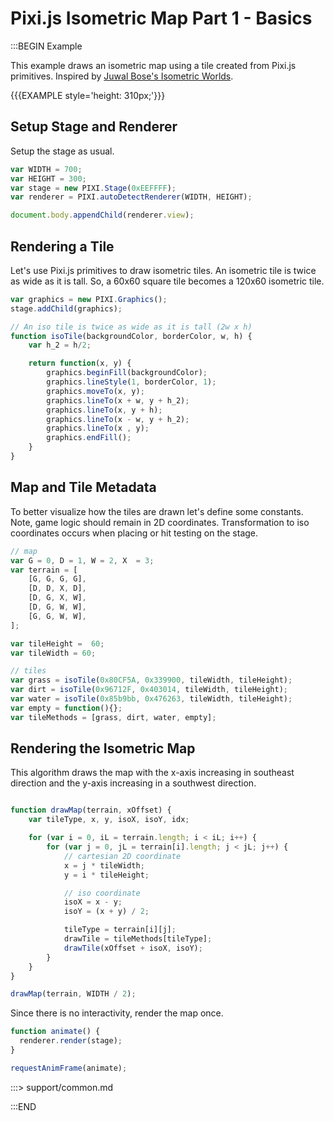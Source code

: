 # Pixi.js Isometric Map Part 1 - Basics

:::BEGIN Example

This example draws an isometric map using a tile created from Pixi.js primitives. Inspired by [Juwal Bose's Isometric Worlds](http://gamedev.tutsplus.com/tutorials/implementation/creating-isometric-worlds-a-primer-for-game-developers/).

{{{EXAMPLE style='height: 310px;'}}}

## Setup Stage and Renderer

Setup the stage as usual.

```js
var WIDTH = 700;
var HEIGHT = 300;
var stage = new PIXI.Stage(0xEEFFFF);
var renderer = PIXI.autoDetectRenderer(WIDTH, HEIGHT);

document.body.appendChild(renderer.view);
```

## Rendering a Tile

Let's use Pixi.js primitives to draw isometric tiles. An isometric tile
is twice as wide as it is tall. So, a 60x60 square tile becomes a 120x60
isometric tile.

```js
var graphics = new PIXI.Graphics();
stage.addChild(graphics);

// An iso tile is twice as wide as it is tall (2w x h)
function isoTile(backgroundColor, borderColor, w, h) {
    var h_2 = h/2;

    return function(x, y) {
        graphics.beginFill(backgroundColor);
        graphics.lineStyle(1, borderColor, 1);
        graphics.moveTo(x, y);
        graphics.lineTo(x + w, y + h_2);
        graphics.lineTo(x, y + h);
        graphics.lineTo(x - w, y + h_2);
        graphics.lineTo(x , y);
        graphics.endFill();
    }
}
```

## Map and Tile Metadata

To better visualize how the tiles are drawn let's define some constants.
Note, game logic should remain in 2D coordinates. Transformation to iso
coordinates occurs when placing or hit testing on the stage.

```js
// map
var G = 0, D = 1, W = 2, X  = 3;
var terrain = [
    [G, G, G, G],
    [D, D, X, D],
    [D, G, X, W],
    [D, G, W, W],
    [G, G, W, W],
];

var tileHeight =  60;
var tileWidth = 60;

// tiles
var grass = isoTile(0x80CF5A, 0x339900, tileWidth, tileHeight);
var dirt = isoTile(0x96712F, 0x403014, tileWidth, tileHeight);
var water = isoTile(0x85b9bb, 0x476263, tileWidth, tileHeight);
var empty = function(){};
var tileMethods = [grass, dirt, water, empty];
```

## Rendering the Isometric Map

This algorithm draws the map with the x-axis increasing
in southeast direction and the y-axis increasing in a southwest direction.

```js

function drawMap(terrain, xOffset) {
    var tileType, x, y, isoX, isoY, idx;

    for (var i = 0, iL = terrain.length; i < iL; i++) {
        for (var j = 0, jL = terrain[i].length; j < jL; j++) {
            // cartesian 2D coordinate
            x = j * tileWidth;
            y = i * tileHeight;

            // iso coordinate
            isoX = x - y;
            isoY = (x + y) / 2;

            tileType = terrain[i][j];
            drawTile = tileMethods[tileType];
            drawTile(xOffset + isoX, isoY);
        }
    }
}

drawMap(terrain, WIDTH / 2);
```

Since there is no interactivity, render the map once.

```js
function animate() {
  renderer.render(stage);
}

requestAnimFrame(animate);
```

:::> support/common.md


:::END
